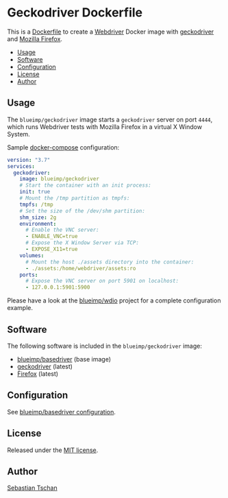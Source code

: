# Geckodriver Dockerfile

This is a [Dockerfile](https://docs.docker.com/engine/reference/builder/) to
create a [Webdriver](https://www.w3.org/TR/webdriver/) Docker image with
[geckodriver](https://github.com/mozilla/geckodriver) and
[Mozilla Firefox](https://www.mozilla.org/en-US/firefox/).

- [Usage](#usage)
- [Software](#software)
- [Configuration](#configuration)
- [License](#license)
- [Author](#author)

## Usage

The `blueimp/geckodriver` image starts a `geckodriver` server on port `4444`,
which runs Webdriver tests with Mozilla Firefox in a virtual X Window System.

Sample [docker-compose](https://docs.docker.com/compose/compose-file/)
configuration:

```yml
version: "3.7"
services:
  geckodriver:
    image: blueimp/geckodriver
    # Start the container with an init process:
    init: true
    # Mount the /tmp partition as tmpfs:
    tmpfs: /tmp
    # Set the size of the /dev/shm partition:
    shm_size: 2g
    environment:
      # Enable the VNC server:
      - ENABLE_VNC=true
      # Expose the X Window Server via TCP:
      - EXPOSE_X11=true
    volumes:
      # Mount the host ./assets directory into the container:
      - ./assets:/home/webdriver/assets:ro
    ports:
      # Expose the VNC server on port 5901 on localhost:
      - 127.0.0.1:5901:5900
```

Please have a look at the [blueimp/wdio](https://github.com/blueimp/wdio)
project for a complete configuration example.

## Software

The following software is included in the `blueimp/geckodriver` image:

- [blueimp/basedriver](https://github.com/blueimp/basedriver) (base image)
- [geckodriver](https://github.com/mozilla/geckodriver) (latest)
- [Firefox](https://www.mozilla.org/en-US/firefox/) (latest)

## Configuration

See
[blueimp/basedriver configuration](https://github.com/blueimp/basedriver/blob/master/README.md#configuration).

## License

Released under the [MIT license](https://opensource.org/licenses/MIT).

## Author

[Sebastian Tschan](https://blueimp.net/)
